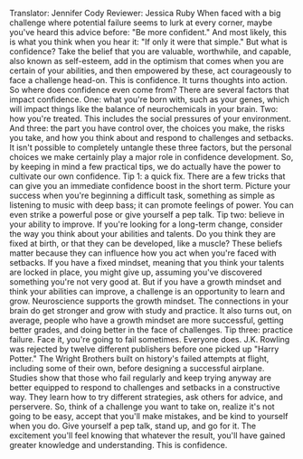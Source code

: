 Translator: Jennifer Cody Reviewer: Jessica Ruby When faced with a big challenge where potential failure seems to lurk at every corner, maybe you've heard this advice before: "Be more confident." And most likely, this is what you think when you hear it: "If only it were that simple." But what is confidence? Take the belief that you are valuable, worthwhile, and capable, also known as self-esteem, add in the optimism that comes when you are certain of your abilities, and then empowered by these, act courageously  to face a challenge head-on. This is confidence. It turns thoughts into action. So where does confidence even come from? There are several factors  that impact confidence. One: what you're born with, such as your genes, which will impact things like the balance of neurochemicals in your brain. Two: how you're treated. This includes the social pressures of your environment. And three: the part you have control over, the choices you make, the risks you take, and how you think about  and respond to challenges and setbacks. It isn't possible to completely untangle these three factors, but the personal choices we make certainly play a major role in confidence development. So, by keeping in mind  a few practical tips, we do actually have the power to cultivate our own confidence. Tip 1: a quick fix. There are a few tricks that can give you an immediate confidence boost in the short term. Picture your success  when you're beginning a difficult task, something as simple as listening to music with deep bass; it can promote feelings of power. You can even strike a powerful pose or give yourself a pep talk. Tip two:  believe in your ability to improve. If you're looking for a long-term change, consider the way you think  about your abilities and talents. Do you think they are fixed at birth, or that they can be developed, like a muscle? These beliefs matter because they can influence how you act when you're faced with setbacks. If you have a fixed mindset, meaning that you think your talents are locked in place, you might give up, assuming you've discovered  something you're not very good at. But if you have a growth mindset and think your abilities can improve, a challenge is an opportunity to learn and grow. Neuroscience supports the growth mindset. The connections in your brain do get stronger and grow with study and practice. It also turns out, on average, people who have a growth mindset are more successful, getting better grades, and doing better  in the face of challenges. Tip three: practice failure. Face it, you're going to fail sometimes. Everyone does. J.K. Rowling was rejected by twelve different publishers before one picked up "Harry Potter." The Wright Brothers built on history's failed attempts at flight, including some of their own, before designing a successful airplane. Studies show that those who fail regularly and keep trying anyway are better equipped to respond  to challenges and setbacks in a constructive way. They learn how to try  different strategies, ask others for advice, and perservere. So, think of a challenge  you want to take on, realize it's not going to be easy, accept that you'll make mistakes, and be kind to yourself when you do. Give yourself a pep talk,  stand up, and go for it. The excitement you'll feel knowing that whatever the result, you'll have gained greater knowledge and understanding. This is confidence. 